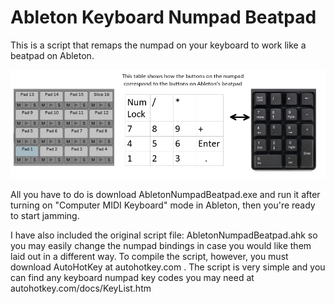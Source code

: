 # Ableton Keyboard Numpad Beatpad

This is a script that remaps the numpad on your keyboard to work like a beatpad on Ableton.

![alt text](AbletonVisual.png)

All you have to do is download AbletonNumpadBeatpad.exe and run it after turning on "Computer MIDI Keyboard" mode in Ableton,
then you're ready to start jamming.

I have also included the original script file: AbletonNumpadBeatpad.ahk so you may easily change the numpad bindings in case 
you would like them laid out in a different way. To compile the script, however, you must
download AutoHotKey at autohotkey.com . The script is very simple and you can find any
keyboard numpad key codes you may need at autohotkey.com/docs/KeyList.htm 
